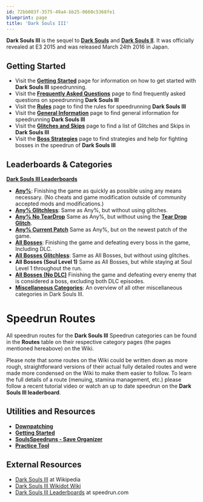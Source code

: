 ```yaml
---
id: 72bb083f-3575-49a4-bb25-0660c5368fe1
blueprint: page
title: 'Dark Souls III'
---
```

**Dark Souls III** is the sequel to [**Dark Souls**](/darksouls) and [**Dark Souls II**](/darksouls2). It was officially revealed at E3 2015 and was released March 24th 2016 in Japan.

## Getting Started

- Visit the [**Getting Started**](/darksouls3/getting-started) page for information on how to get started with **Dark Souls III** speedrunning.
- Visit the [**Frequently Asked Questions**](/darksouls3/frequently-asked-questions) page to find frequently asked questions on speedrunning **Dark Souls III**
- Visit the [**Rules**](/darksouls3/rules) page to find the rules for speedrunning **Dark Souls III**
- Visit the [**General Information**](/darksouls3/general-information) page to find general information for speedrunning **Dark Souls III**
- Visit the [**Glitches and Skips**](/darksouls3/glitches) page to find a list of Glitches and Skips in **Dark Souls III**
- Visit the [**Boss Strategies**](/darksouls3/boss-strategies) page to find strategies and help for fighting bosses in the speedrun of **Dark Souls III**

## Leaderboards & Categories

[**Dark Souls III Leaderboards**](https://www.speedrun.com/darksouls3)

- [**Any%**](/darksouls3/any): Finishing the game as quickly as possible using any means necessary. (No cheats and game modification outside of community accepted mods and modifications.)
- [**Any% Glitchless**](/darksouls3/any-glitchless): Same as Any%, but without using glitches.
- [**Any% No TearDrop**](/darksouls3/any-no-teardrop) Same as Any%, but without using the [**Tear Drop Glitch**](/darksouls3/teardrop).
- [**Any% Current Patch**](/darksouls3/any-current-patch) Same as Any%, but on the newest patch of the game.
- [**All Bosses**](/darksouls3/all-bosses): Finishing the game and defeating every boss in the game, Including DLC.
- [**All Bosses Glitchless**](/darksouls3/all-bosses-glitchless): Same as All Bosses, but without using glitches.
- **All Bosses (Soul Level 1)** Same as All Bosses, but while staying at Soul Level 1 throughout the run.
- [**All Bosses (No DLC)**](/darksouls3/all-bosses-no-dlc) Finishing the game and defeating every enemy that is considered a boss, excluding both DLC episodes.
- [**Miscellaneous Categories**](/darksouls3/miscellaneous-categories): An overview of all other miscellaneous categories in Dark Souls III.

# Speedrun Routes

All speedrun routes for the **Dark Souls III** Speedrun categories can be found in the **Routes** table on their respective category pages (the pages mentioned hereabove) on the Wiki.

Please note that some routes on the Wiki could be written down as more rough, straightforward versions of their actual fully detailed routes and were made more condensed on the Wiki to make them easier to follow. To learn the full details of a route (menuing, stamina management, etc.) please follow a recent tutorial video or watch an up to date speedrun on the **Dark Souls III leaderboard**.

## Utilities and Resources

- [**Downpatching**](/darksouls3/downpatching)
- [**Getting Started**](/darksouls3/getting-started)
- [**SoulsSpeedruns - Save Organizer**](//github.com/Kahmul/SoulsSpeedruns-Save-Organizer/releases)
- [**Practice Tool**](/darksouls3/practice-tool)

## External Resources

- [Dark Souls III](//en.wikipedia.org/wiki/Dark_Souls_III) at Wikipedia
- [Dark Souls III Wikidot Wiki](//darksouls3.wikidot.com/)
- [Dark Souls III Leaderboards](//www.speedrun.com/darksouls3) at speedrun.com
